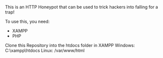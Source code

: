This is an HTTP Honeypot that can be used to trick hackers into falling for a trap!

To use this, you need:
- XAMPP
- PHP

Clone this Repository into the htdocs folder in XAMPP
Windows: C:\xampp\htdocs
Linux: /var/www/html
